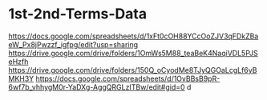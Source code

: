 # 1st-2nd-Terms-Data
https://docs.google.com/spreadsheets/d/1xFt0cOH88YCcOoZJV3qFDkZBaeW_Px8jPwzzf_igfpg/edit?usp=sharing
https://drive.google.com/drive/folders/1OmWs5M88_teaBeK4NaqiVDL5PJSeHzfh
https://drive.google.com/drive/folders/150Q_oCyodMe8TJyQGOaLcgLf6yBMKH3Y
https://docs.google.com/spreadsheets/d/1OvBBsB9pR-6wf7b_vhhygM0r-YaDXg-AggQRGLzITBw/edit#gid=0
d
